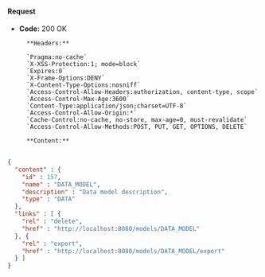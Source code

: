 #### Request

* **Code:** 200 OK

        **Headers:**

        `Pragma:no-cache`
        `X-XSS-Protection:1; mode=block`
        `Expires:0`
        `X-Frame-Options:DENY`
        `X-Content-Type-Options:nosniff`
        `Access-Control-Allow-Headers:authorization, content-type, scope`
        `Access-Control-Max-Age:3600`
        `Content-Type:application/json;charset=UTF-8`
        `Access-Control-Allow-Origin:*`
        `Cache-Control:no-cache, no-store, max-age=0, must-revalidate`
        `Access-Control-Allow-Methods:POST, PUT, GET, OPTIONS, DELETE`

        **Content:**

```json
    
{
  "content" : {
    "id" : 157,
    "name" : "DATA_MODEL",
    "description" : "Data model description",
    "type" : "DATA"
  },
  "links" : [ {
    "rel" : "delete",
    "href" : "http://localhost:8080/models/DATA_MODEL"
  }, {
    "rel" : "export",
    "href" : "http://localhost:8080/models/DATA_MODEL/export"
  } ]
}
```
